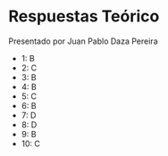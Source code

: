 # Respuestas Teórico

Presentado por Juan Pablo Daza Pereira

- 1: B
- 2: C
- 3: B
- 4: B
- 5: C
- 6: B
- 7: D
- 8: D
- 9: B
- 10: C
